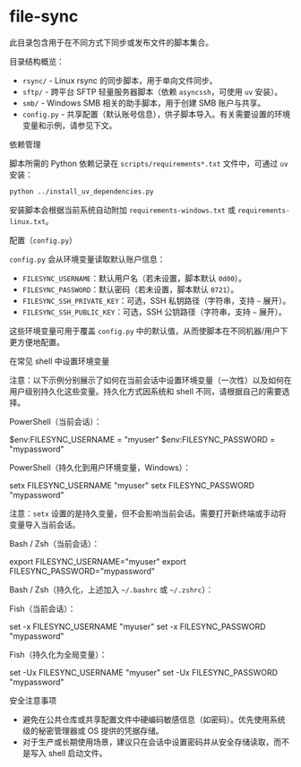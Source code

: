 # file-sync

此目录包含用于在不同方式下同步或发布文件的脚本集合。

目录结构概览：

- `rsync/` - Linux rsync 的同步脚本，用于单向文件同步。
- `sftp/` - 跨平台 SFTP 轻量服务器脚本（依赖 `asyncssh`，可使用 `uv` 安装）。
- `smb/` - Windows SMB 相关的助手脚本，用于创建 SMB 账户与共享。
- `config.py` - 共享配置（默认账号信息），供子脚本导入。有关需要设置的环境变量和示例，请参见下文。

依赖管理

脚本所需的 Python 依赖记录在 `scripts/requirements*.txt` 文件中，可通过 `uv` 安装：

```sh
python ../install_uv_dependencies.py
```

安装脚本会根据当前系统自动附加 `requirements-windows.txt` 或 `requirements-linux.txt`。

配置（`config.py`）

`config.py` 会从环境变量读取默认账户信息：

- `FILESYNC_USERNAME`：默认用户名（若未设置，脚本默认 `0d00`）。
- `FILESYNC_PASSWORD`：默认密码（若未设置，脚本默认 `0721`）。
- `FILESYNC_SSH_PRIVATE_KEY`：可选，SSH 私钥路径（字符串，支持 `~` 展开）。
- `FILESYNC_SSH_PUBLIC_KEY`：可选，SSH 公钥路径（字符串，支持 `~` 展开）。

这些环境变量可用于覆盖 `config.py` 中的默认值，从而使脚本在不同机器/用户下更方便地配置。

在常见 shell 中设置环境变量

注意：以下示例分别展示了如何在当前会话中设置环境变量（一次性）以及如何在用户级别持久化这些变量。持久化方式因系统和 shell 不同，请根据自己的需要选择。

PowerShell（当前会话）：

$env:FILESYNC_USERNAME = "myuser"
$env:FILESYNC_PASSWORD = "mypassword"

PowerShell（持久化到用户环境变量，Windows）：

setx FILESYNC_USERNAME "myuser"
setx FILESYNC_PASSWORD "mypassword"

注意：`setx` 设置的是持久变量，但不会影响当前会话。需要打开新终端或手动将变量导入当前会话。

Bash / Zsh（当前会话）：

export FILESYNC_USERNAME="myuser"
export FILESYNC_PASSWORD="mypassword"

Bash / Zsh（持久化，上述加入 `~/.bashrc` 或 `~/.zshrc`）：

Fish（当前会话）：

set -x FILESYNC_USERNAME "myuser"
set -x FILESYNC_PASSWORD "mypassword"

Fish（持久化为全局变量）：

set -Ux FILESYNC_USERNAME "myuser"
set -Ux FILESYNC_PASSWORD "mypassword"

安全注意事项

- 避免在公共仓库或共享配置文件中硬编码敏感信息（如密码）。优先使用系统级的秘密管理器或 OS 提供的凭据存储。
- 对于生产或长期使用场景，建议只在会话中设置密码并从安全存储读取，而不是写入 shell 启动文件。
